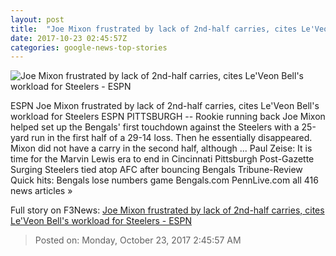 ```yaml
---
layout: post
title:  "Joe Mixon frustrated by lack of 2nd-half carries, cites Le'Veon Bell's workload for Steelers - ESPN"
date: 2017-10-23 02:45:57Z
categories: google-news-top-stories
---
```


![Joe Mixon frustrated by lack of 2nd-half carries, cites Le'Veon Bell's workload for Steelers - ESPN](http://a4.espncdn.com/combiner/i?img=%2Fphoto%2F2017%2F1022%2Fr278177_1296x729_16%2D9.jpg)

ESPN Joe Mixon frustrated by lack of 2nd-half carries, cites Le'Veon Bell's workload for Steelers ESPN PITTSBURGH -- Rookie running back Joe Mixon helped set up the Bengals' first touchdown against the Steelers with a 25-yard run in the first half of a 29-14 loss. Then he essentially disappeared. Mixon did not have a carry in the second half, although ... Paul Zeise: It is time for the Marvin Lewis era to end in Cincinnati Pittsburgh Post-Gazette Surging Steelers tied atop AFC after bouncing Bengals Tribune-Review Quick hits: Bengals lose numbers game Bengals.com PennLive.com all 416 news articles »


Full story on F3News: [Joe Mixon frustrated by lack of 2nd-half carries, cites Le'Veon Bell's workload for Steelers - ESPN](http://www.f3nws.com/n/APQfgG)

> Posted on: Monday, October 23, 2017 2:45:57 AM
